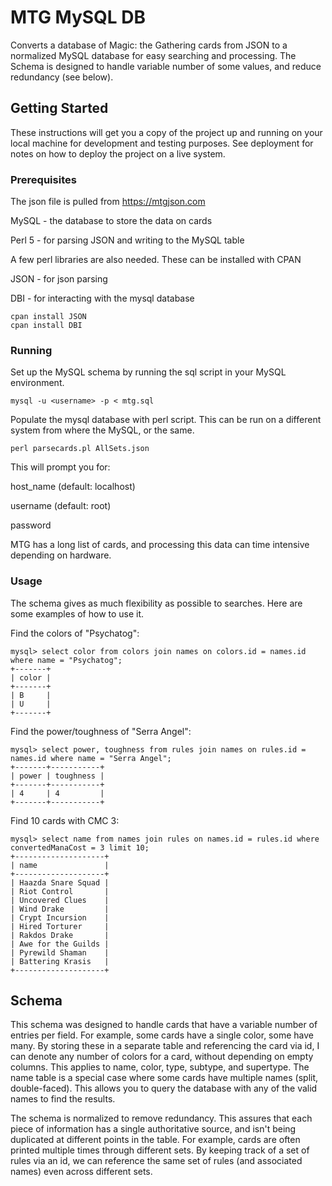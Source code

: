 # MTG MySQL DB

Converts a database of Magic: the Gathering cards from JSON to a normalized MySQL database for easy searching and processing. The Schema is designed to handle variable number of some values, and reduce redundancy (see below).

## Getting Started

These instructions will get you a copy of the project up and running on your local machine for development and testing purposes. See deployment for notes on how to deploy the project on a live system.

### Prerequisites

The json file is pulled from https://mtgjson.com

MySQL - the database to store the data on cards

Perl 5 - for parsing JSON and writing to the MySQL table

A few perl libraries are also needed. These can be installed with CPAN

JSON - for json parsing

DBI - for interacting with the mysql database

```
cpan install JSON
cpan install DBI
```

### Running

Set up the MySQL schema by running the sql script in your MySQL environment.

```
mysql -u <username> -p < mtg.sql
```

Populate the mysql database with perl script. This can be run on a different system from where the MySQL, or the same.

```
perl parsecards.pl AllSets.json
```

This will prompt you for:

host_name (default: localhost)

username (default: root)

password

MTG has a long list of cards, and processing this data can time intensive depending on hardware.

### Usage

The schema gives as much flexibility as possible to searches. Here are some examples of how to use it.

Find the colors of "Psychatog":

```
mysql> select color from colors join names on colors.id = names.id where name = "Psychatog";
+-------+
| color |
+-------+
| B     |
| U     |
+-------+
```

Find the power/toughness of "Serra Angel":

```
mysql> select power, toughness from rules join names on rules.id = names.id where name = "Serra Angel";
+-------+-----------+
| power | toughness |
+-------+-----------+
| 4     | 4         |
+-------+-----------+
```

Find 10 cards with CMC 3:

```
mysql> select name from names join rules on names.id = rules.id where convertedManaCost = 3 limit 10;
+--------------------+
| name               |
+--------------------+
| Haazda Snare Squad |
| Riot Control       |
| Uncovered Clues    |
| Wind Drake         |
| Crypt Incursion    |
| Hired Torturer     |
| Rakdos Drake       |
| Awe for the Guilds |
| Pyrewild Shaman    |
| Battering Krasis   |
+--------------------+
```

## Schema

This schema was designed to handle cards that have a variable number of entries per field. For example, some cards have a single color, some have many. By storing these in a separate table and referencing the card via id, I can denote any number of colors for a card, without depending on empty columns. This applies to name, color, type, subtype, and supertype. The name table is a special case where some cards have multiple names (split, double-faced). This allows you to query the database with any of the valid names to find the results.

The schema is normalized to remove redundancy. This assures that each piece of information has a single authoritative source, and isn't being duplicated at different points in the table. For example, cards are often printed multiple times through different sets. By keeping track of a set of rules via an id, we can reference the same set of rules (and associated names) even across different sets.
